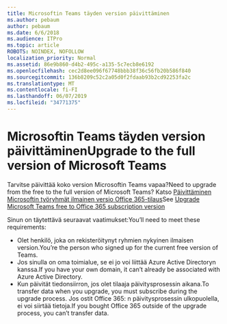 ```yaml
---
title: Microsoftin Teams täyden version päivittäminen
ms.author: pebaum
author: pebaum
ms.date: 6/6/2018
ms.audience: ITPro
ms.topic: article
ROBOTS: NOINDEX, NOFOLLOW
localization_priority: Normal
ms.assetid: 86e9b860-d4b2-495c-a135-5c7ecb8e6192
ms.openlocfilehash: cec2d8ee096f67748bbb38f36c56fb20b586f840
ms.sourcegitcommit: 136b8209c52c2a05d0f2fdaab93b2cd92253fa2c
ms.translationtype: MT
ms.contentlocale: fi-FI
ms.lasthandoff: 06/07/2019
ms.locfileid: "34771375"
---
```

# <a name="upgrade-to-the-full-version-of-microsoft-teams"></a><span data-ttu-id="acaba-102">Microsoftin Teams täyden version päivittäminen</span><span class="sxs-lookup"><span data-stu-id="acaba-102">Upgrade to the full version of Microsoft Teams</span></span>

<span data-ttu-id="acaba-103">Tarvitse päivittää koko version Microsoftin Teams vapaa?</span><span class="sxs-lookup"><span data-stu-id="acaba-103">Need to upgrade from the free to the full version of Microsoft Teams?</span></span> <span data-ttu-id="acaba-104">Katso [Päivittäminen Microsoftin työryhmät ilmainen versio Office 365-tilaus](https://docs.microsoft.com/microsoftteams/upgrade-freemium)</span><span class="sxs-lookup"><span data-stu-id="acaba-104">See [Upgrade Microsoft Teams free to Office 365 subscription version](https://docs.microsoft.com/microsoftteams/upgrade-freemium)</span></span>

<span data-ttu-id="acaba-105">Sinun on täytettävä seuraavat vaatimukset:</span><span class="sxs-lookup"><span data-stu-id="acaba-105">You’ll need to meet these requirements:</span></span>
- <span data-ttu-id="acaba-106">Olet henkilö, joka on rekisteröitynyt ryhmien nykyinen ilmaisen version.</span><span class="sxs-lookup"><span data-stu-id="acaba-106">You’re the person who signed up for the current free version of Teams.</span></span>
- <span data-ttu-id="acaba-107">Jos sinulla on oma toimialue, se ei jo voi liittää Azure Active Directoryn kanssa.</span><span class="sxs-lookup"><span data-stu-id="acaba-107">If you have your own domain, it can’t already be associated with Azure Active Directory.</span></span>
- <span data-ttu-id="acaba-108">Kun päivität tiedonsiirron, jos olet tilaaja päivitysprosessin aikana.</span><span class="sxs-lookup"><span data-stu-id="acaba-108">To transfer data when you upgrade, you must subscribe during the upgrade process.</span></span> <span data-ttu-id="acaba-109">Jos ostit Office 365: n päivitysprosessin ulkopuolella, ei voi siirtää tietoja.</span><span class="sxs-lookup"><span data-stu-id="acaba-109">If you bought Office 365 outside of the upgrade process, you can’t transfer data.</span></span>


